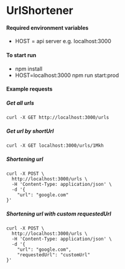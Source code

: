 # UrlShortener
#### Required environment variables
- HOST = api server e.g. localhost:3000

#### To start run
- npm install
- HOST=localhost:3000 npm run start:prod

#### Example requests
##### Get all urls
```
curl -X GET http://localhost:3000/urls
```
##### Get url by shortUrl
```
curl -X GET localhost:3000/urls/1Mkh
```
##### Shortening url
```
curl -X POST \
  http://localhost:3000/urls \
  -H 'Content-Type: application/json' \
  -d '{
	"url": "google.com"
}'
```
##### Shortening url with custom requestedUrl
```
curl -X POST \
  http://localhost:3000/urls \
  -H 'Content-Type: application/json' \
  -d '{
	"url": "google.com",
	"requestedUrl": "customUrl"
}'
```